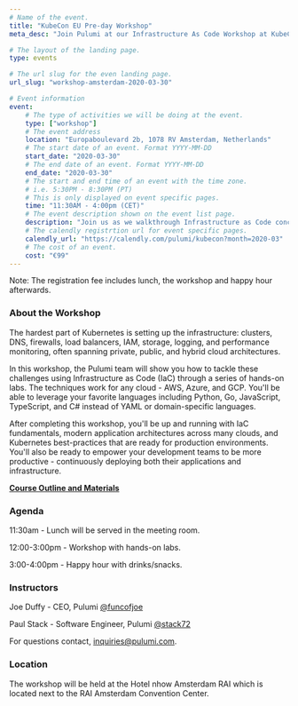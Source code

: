```yaml
---
# Name of the event.
title: "KubeCon EU Pre-day Workshop"
meta_desc: "Join Pulumi at our Infrastructure As Code Workshop at KubeCon EU and learn more about cloud programming, infrastructure as code, and many other topics."

# The layout of the landing page.
type: events

# The url slug for the even landing page.
url_slug: "workshop-amsterdam-2020-03-30"

# Event information
event:
    # The type of activities we will be doing at the event.
    type: ["workshop"]
    # The event address
    location: "Europaboulevard 2b, 1078 RV Amsterdam, Netherlands"
    # The start date of an event. Format YYYY-MM-DD
    start_date: "2020-03-30"
    # The end date of an event. Format YYYY-MM-DD
    end_date: "2020-03-30"
    # The start and end time of an event with the time zone.
    # i.e. 5:30PM - 8:30PM (PT)
    # This is only displayed on event specific pages.
    time: "11:30AM - 4:00pm (CET)"
    # The event description shown on the event list page.
    description: "Join us as we walkthrough Infrastructure as Code concepts via a series of hands-on labs. Topics covered include IaC fundamentals, in addition to application architectures and how to use IaC to create, update, and manage them."
    # The calendly registrtion url for event specific pages.
    calendly_url: "https://calendly.com/pulumi/kubecon?month=2020-03"
    # The cost of an event.
    cost: "€99"
---
```

Note: The registration fee includes lunch, the workshop and happy hour afterwards.

### About the Workshop

The hardest part of Kubernetes is setting up the infrastructure: clusters, DNS, firewalls, load balancers, IAM, storage, logging, and performance monitoring, often spanning private, public, and hybrid cloud architectures.

In this workshop, the Pulumi team will show you how to tackle these challenges using Infrastructure as Code (IaC) through a series of hands-on labs. The techniques work for any cloud - AWS, Azure, and GCP. You'll be able to leverage your favorite languages including Python, Go, JavaScript, TypeScript, and C# instead of YAML or domain-specific languages.

After completing this workshop, you'll be up and running with IaC fundamentals, modern application architectures across many clouds, and Kubernetes best-practices that are ready for production environments. You'll also be ready to empower your development teams to be more productive - continuously deploying both their applications and infrastructure.

[**Course Outline and Materials**](https://github.com/pulumi/infrastructure-as-code-workshop)

### Agenda

11:30am - Lunch will be served in the meeting room.

12:00-3:00pm - Workshop with hands-on labs.

3:00-4:00pm - Happy hour with drinks/snacks.

### Instructors

Joe Duffy - CEO, Pulumi <a href="https://twitter.com/funcofjoe" target="_blank">@funcofjoe</a>

Paul Stack - Software Engineer, Pulumi <a href="https://twitter.com/stack72" target="_blank">@stack72</a>

For questions contact, <a href="mailto:inquiries@pulumi.com">inquiries@pulumi.com</a>.

### Location

The workshop will be held at the Hotel nhow Amsterdam RAI which is located next to the RAI Amsterdam Convention Center.
